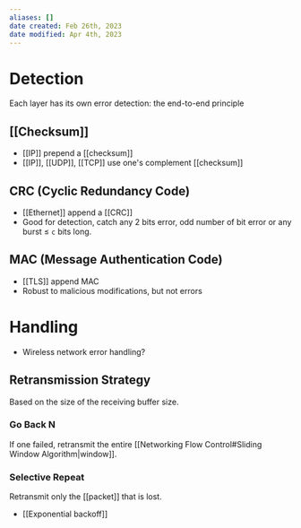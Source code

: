 ```yaml
---
aliases: []
date created: Feb 26th, 2023
date modified: Apr 4th, 2023
---
```


# Detection
Each layer has its own error detection: the end-to-end principle

## [[Checksum]]
- [[IP]] prepend a [[checksum]]
- [[IP]], [[UDP]], [[TCP]] use one's complement [[checksum]]

## CRC (Cyclic Redundancy Code)
- [[Ethernet]] append a [[CRC]]
- Good for detection, catch any 2 bits error, odd number of bit error or any burst $\leq$ `c` bits long.

## MAC (Message Authentication Code)
- [[TLS]] append MAC
- Robust to malicious modifications, but not errors

# Handling
- Wireless network error handling?

## Retransmission Strategy
Based on the size of the receiving buffer size.

### Go Back N
If one failed, retransmit the entire [[Networking Flow Control#Sliding Window Algorithm|window]].  

### Selective Repeat
Retransmit only the [[packet]] that is lost.

- [[Exponential backoff]]